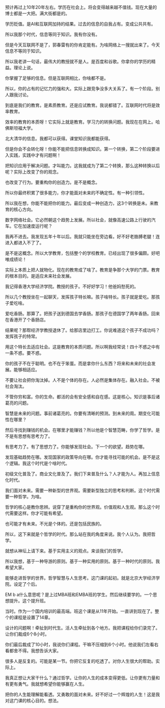 预计再过上10年20年左右。学历在社会上。将会变得越来越不值钱。现在大量的博士都是一大把。满大街都是的。

学历贬值。是AI和互联网加持的结果。过去的信息的自我占有。变成公共共有。

所以我那个时代，信息等同于知识。我有你没有。

但是今天互联网不是了，郭春雷有的你肯定能有。为啥网络上一搜就出来了。今天信息不等同于知识。

所以我老讲一句话，最伟大的教授就不是人。是百度和谷歌。你拿你的学历的精益。理论上说。

你掌握了足够的信息。但是互联网相比，你啥都不是。

所以，你的占有的记忆力的强和大。实际上跟竞争没多大关系了。有一个阶段。别人跟我讨论。

到底是我们的教育。是素质教育。还是应试教育。我说都错了。互联网时代将是效率教育。

效率的教育的本质呀！它实际上就是教育。学习力的转换问题。我现在在网上。哈佛斯坦福大学。

北大清华的信息。我都可以获得。课堂知识我都能获得。

但是你会不会转化呀！你能不能把信息转换成知识。第一个转换，第二个阶段要进入实践，实践中才有问题啊！

把知识应用于解决问题。才叫能力。这我就成为了第二个转换，那么这种转换以后呢？实际上改变了你的观念。

也改变了行为。要重构你的创造力。是不是概念。

所以你最终积累了很多能力，你才能面对未来的不确定性。有一种引领性。

所以我在想，你能不能把你的能力。最后变成一种创造力，这3个转换是未。来教育的核心方向。

数字网络社会。它必然朝这个趋势上发展。所以社会，就像高速公路上行驶的汽车。它在加速度运行呢？

我再不进去。我发现五年十年以后。我就只能坐在旁边看。好不好老胳膊老腿！连进入都进入不了了。

是不是这概念。所以大学教育，包括整个的学校教育。已经出现了很多偏颇。好吧唯成绩论！

实际上本质上把人就物化。现在的教育成了啥了。教育是争那个大学的门票。教育的根本目的。是适应未来社会发展。

我记得香港大学经济学院。教授的孩子。不好好学习！他爸妈愁死的。

所以几个教授坐在一起聊天，发挥孩子特长嘛。孩子啥特长。孩子就是爱吃。那孩子爱吃啥。

爱吃香肠。那算了。把孩子送到德国去学香肠。那孩子在德国学了两年香肠。回来在香港开了个香肠店。

结果呢？那帮经济学教授退休了。给那店里边打工。你说难道这个孩子不成功吗？发挥孩子的特常。

用这个特长去适应社会。这是教育的本质问题。所以啊我经常说！四十不惑之中有一条不惑。要不惑。

你的孩子不在于聪明。也不在于笨蛋。而是拿你什么东西？将来和未来的社会发展。能够相适应。

不要让社会把你淘汰掉。人不是个体的存在。人必然是集体存在。融入社会。不被社会淘汰。

不管你穷和富。你的生命。都活的会有安全感和自在感。这是核心。知识是事后诸葛亮的问题。

智慧是未来的问题。事前诸葛亮的。你要有清晰的预测。到未来的周。期变化可能性在哪里？

然后寻找到赚钱的机会。在哪里才能赚钱？所以他是个智慧范畴，你学了哲学。是不是有思想有思考力了。

有思考力了。有了思想力了。你能够发现社会。下一个的欲望。趋势在哪。

发现基础趋势在哪。发现国家的政策导向在哪。你才能寻找可能的机会。是不是这个逻辑。我这个时代是个啥时代。

初级文化普及了。商业文化普及了。我们下来普及什么？人才能为人。再加上信息化时代。

我们面对未来。需要一种新型的世界观。需要新型独立的思考和判断。这个时代需要一种哲学。为啥。

哲学的核心是教你思辨。说穿了是重构你的世界观。价值观和人生观。那么这个时代需要这样。你才可能有希望。

也可能才有未来。不光是个体的。还是包括民族的。

所以，这下来就是个哲学的时代。那么站在我的角度来说。我个人认为。我把哲学。

就想从神坛上请下来。基于实用主义的观点。来谈我们的哲学。

所以我想，基于一种导游的原则。基于一种实用的原则。基于一种时代的原则。我希望大家。

能够走进哲学的世界。哲学智慧与人生思考。这门课的起初。就是北京大学经济学院。设定了个后。

EM b a什么意思呢？是上过MBA班和EMBA班的学生。然后继续要学的。一个思想提升。这个提升班。

当时。作为一个国内培训的最高端。班这个课是从11年开始。一直讲到现在了。整个的课程是设置了14章。

设计的问题啊！牵扯到时代生。活人生牵扯到各个地方。我把课程给你们录完了。让你们裁成6个8小时。

你们最后裁成了10小时，我说你们课程。干嘛不压缩到6个小时。他说我们左看右看都舍不得。我想告诉大家。

很多人是反复的。可能是某一节。你把它反复的吃透了。对你人生很大的帮助。实际上。

我真正想让大家干什么？通过哲学。让你的人生的成本变得更低。让你更有力量和有更有勇气。我就想希望你能够赢在人生。

把你的人生能理解能看透。又勇敢的面对未来。好不好过一个辉煌的人生！这是我对这门课的核心目的。想法。
